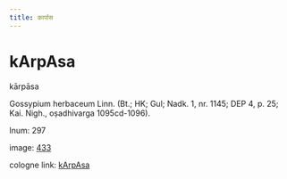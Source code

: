 ```yaml
---
title: कार्पास
---
```


# kArpAsa

kārpāsa  <div n="P" />Gossypium herbaceum Linn. (Bt.; HK; Gul; Nadk. 1, nr. 1145; DEP 4, p. 25; <div n="lb" />Kai. Nigh., oṣadhivarga 1095cd-1096).

lnum: 297

image: [433](https://www.sanskrit-lexicon.uni-koeln.de/scans/csl-apidev/servepdf.php?dict=snp&page=433)

cologne link: [kArpAsa](https://sanskrit-lexicon.uni-koeln.de/scans/csl-apidev/getword.php?dict=snp&key=kArpAsa)

